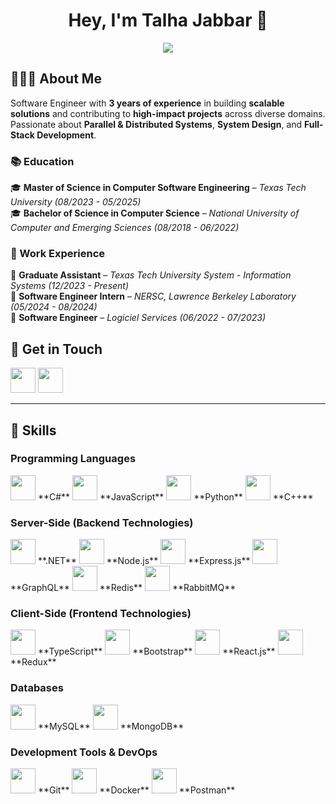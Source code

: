 <h1 align="center">Hey, I'm Talha Jabbar 👋</h1>

<p align="center">
  <img src="https://readme-typing-svg.demolab.com?font=Fira+Code&weight=500&size=22&pause=1000&color=F75C7E&center=true&vCenter=true&width=550&lines=Software+Engineer+|+Backend+Developer;Building+Scalable+and+Efficient+Systems;Passionate+about+APIs,+Microservices,+and+Cloud">
</p>

## 👨🏻‍💻 About Me  
Software Engineer with **3 years of experience** in building **scalable solutions** and contributing to **high-impact projects** across diverse domains. Passionate about **Parallel & Distributed Systems**, **System Design**, and **Full-Stack Development**.  

### 📚 Education  
🎓 **Master of Science in Computer Software Engineering** – *Texas Tech University (08/2023 - 05/2025)*  
🎓 **Bachelor of Science in Computer Science** – *National University of Computer and Emerging Sciences (08/2018 - 06/2022)*  

### 🏢 Work Experience  
💼 **Graduate Assistant** – *Texas Tech University System - Information Systems (12/2023 - Present)*  
💼 **Software Engineer Intern** – *NERSC, Lawrence Berkeley Laboratory (05/2024 - 08/2024)*  
💼 **Software Engineer** – *Logiciel Services (06/2022 - 07/2023)*  

## 📩 Get in Touch  
<p align="left">
  <a href="https://www.linkedin.com/in/m-talha-jabbar/"><img src="https://skillicons.dev/icons?i=linkedin" height="40"></a> 
  <a href="mailto:muhammadtalha61940@gmail.com"><img src="https://skillicons.dev/icons?i=gmail&theme=dark" height="40"></a>  
</p>

---

## 🚀 Skills

### **Programming Languages**  
<p>
  <img src="https://skillicons.dev/icons?i=cs" height="40"> **C#**  
  <img src="https://skillicons.dev/icons?i=js" height="40"> **JavaScript**  
  <img src="https://skillicons.dev/icons?i=py" height="40"> **Python**  
  <img src="https://skillicons.dev/icons?i=cpp" height="40"> **C++**  
</p>

### **Server-Side (Backend Technologies)**  
<p>
  <img src="https://skillicons.dev/icons?i=dotnet" height="40"> **.NET**  
  <img src="https://skillicons.dev/icons?i=nodejs" height="40"> **Node.js**  
  <img src="https://skillicons.dev/icons?i=express" height="40"> **Express.js**  
  <img src="https://skillicons.dev/icons?i=graphql" height="40"> **GraphQL**  
  <img src="https://skillicons.dev/icons?i=redis" height="40"> **Redis**  
  <img src="https://skillicons.dev/icons?i=rabbitmq" height="40"> **RabbitMQ**  
</p>

### **Client-Side (Frontend Technologies)**  
<p>
  <img src="https://skillicons.dev/icons?i=ts" height="40"> **TypeScript**  
  <img src="https://skillicons.dev/icons?i=bootstrap" height="40"> **Bootstrap**  
  <img src="https://skillicons.dev/icons?i=react" height="40"> **React.js**  
  <img src="https://skillicons.dev/icons?i=redux" height="40"> **Redux**  
</p>

### **Databases**  
<p>
  <img src="https://skillicons.dev/icons?i=mysql" height="40"> **MySQL**  
  <img src="https://skillicons.dev/icons?i=mongodb" height="40"> **MongoDB**  
</p>

### **Development Tools & DevOps**  
<p>
  <img src="https://skillicons.dev/icons?i=git" height="40"> **Git**  
  <img src="https://skillicons.dev/icons?i=docker" height="40"> **Docker**  
  <img src="https://skillicons.dev/icons?i=postman" height="40"> **Postman**  
</p>
